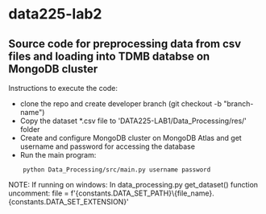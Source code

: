 # data225-lab2

## Source code for preprocessing data from csv files and loading into TDMB databse on MongoDB cluster

Instructions to execute the code:
- clone the repo and create developer branch (git checkout -b "branch-name")
- Copy the dataset *.csv file to 'DATA225-LAB1/Data_Processing/res/' folder
- Create and configure MongoDB cluster on MongoDB Atlas and get username and password for accessing the database
- Run the main program:
```
    python Data_Processing/src/main.py username password
```


NOTE: If running on windows: In data_processing.py get_dataset() function uncomment:
file = f'{constants.DATA_SET_PATH}\\{file_name}.{constants.DATA_SET_EXTENSION}'

